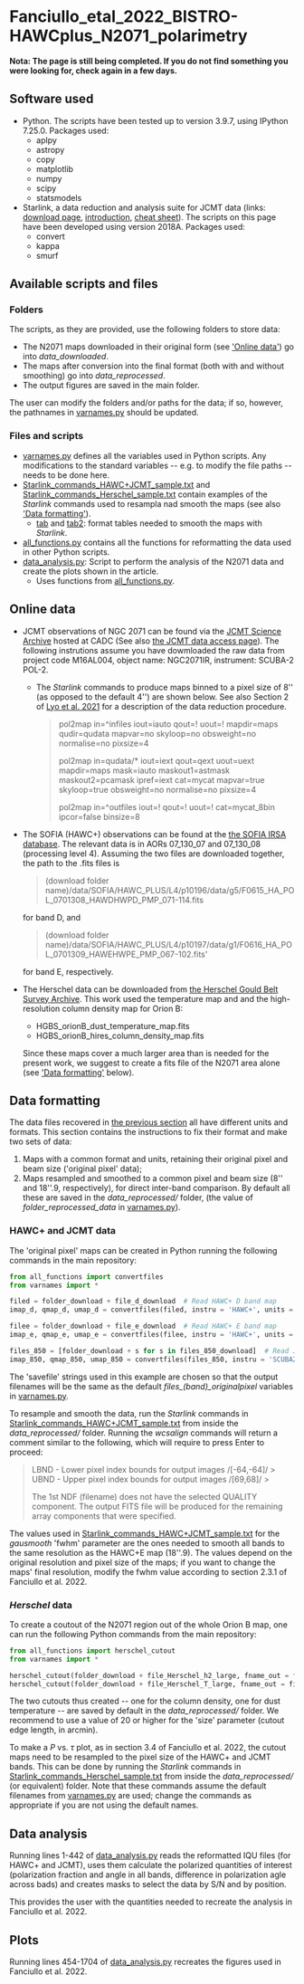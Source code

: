 # Fanciullo_etal_2022_BISTRO-HAWCplus_N2071_polarimetry

**Nota: The page is still being completed. If you do not find something you were looking for, check again in a few days.**

Software used
-------------

* Python. The scripts have been tested up to version 3.9.7, using IPython 7.25.0. Packages used:
  * aplpy
  * astropy
  * copy
  * matplotlib
  * numpy
  * scipy
  * statsmodels
* Starlink, a data reduction and analysis suite for JCMT data (links: [download page](http://starlink.eao.hawaii.edu/starlink), [introduction](https://www.eaobservatory.org/jcmt/observing/getting-started/#Starlink_analysis_and_reduction_software), [cheat sheet](https://www.eaobservatory.org//jcmt/wp-content/uploads/sites/2/2016/04/StarlinkBeginner.pdf)). The scripts on this page have been developed using version 2018A. Packages used:
  * convert
  * kappa
  * smurf


Available scripts and files
---------------------------

### Folders ###
The scripts, as they are provided, use the following folders to store data:
* The N2071 maps downloaded in their original form (see ['Online data'](#Online-data)) go into *data_downloaded*.
* The maps after conversion into the final format (both with and without smoothing) go into *data_reprocessed*.
* The output figures are saved in the main folder.

The user can modify the folders and/or paths for the data; if so, however, the pathnames in [varnames.py](varnames.py) should be updated.


### Files and scripts ###
* [varnames.py](varnames.py) defines all the variables used in Python scripts. Any modifications to the standard variables -- e.g. to modify the file paths -- needs to be done here.
* [Starlink_commands_HAWC+JCMT_sample.txt](Starlink_commands_HAWC+JCMT_sample.txt) and [Starlink_commands_Herschel_sample.txt](Starlink_commands_Herschel_sample.txt) contain examples of the *Starlink* commands used to resampla nad smooth the maps (see also ['Data formatting'](#Data-formatting)).
  * [tab](tab) and [tab2](tab2): format tables needed to smooth the maps with *Starlink*.
* [all_functions.py](all_functions.py) contains all the functions for reformatting the data used in other Python scripts.  
* [data_analysis.py](data_analysis.py): Script to perform the analysis of the N2071  data and create the plots shown in the article.
  * Uses functions from [all_functions.py](all_functions.py).


Online data
-----------

* JCMT observations of NGC 2071 can be found via the [JCMT Science Archive](https://www.cadc-ccda.hia-iha.nrc-cnrc.gc.ca/en/jcmt/) hosted at CADC (See also [the JCMT data access page](https://www.eaobservatory.org/jcmt/data-access/)). The following instrutions assume you have dowmloaded the raw data from project code M16AL004, object name: NGC2071IR, instrument: SCUBA-2 POL-2.
  * The *Starlink* commands to produce maps binned to a pixel size of 8'' (as opposed to the default 4'') are shown below. See also Section 2 of [Lyo et al. 2021](https://iopscience.iop.org/article/10.3847/1538-4357/ac0ce9) for a description of the data reduction procedure.
  
    > pol2map in=^infiles iout=iauto qout=! uout=! mapdir=maps qudir=qudata mapvar=no skyloop=no obsweight=no normalise=no pixsize=4
    >
    > pol2map in=qudata/\* iout=iext qout=qext uout=uext mapdir=maps mask=iauto maskout1=astmask maskout2=pcamask ipref=iext cat=mycat mapvar=true skyloop=true obsweight=no normalise=no pixsize=4
    >
    > pol2map in=^outfiles iout=! qout=! uout=! cat=mycat_8bin ipcor=false binsize=8
    
* The SOFIA (HAWC+) observations can be found at the [the SOFIA IRSA database](https://irsa.ipac.caltech.edu/applications/sofia/). The relevant data is in AORs 07_130_07 and 07_130_08 (processing level 4). Assuming the two files are downloaded together, the path to the .fits files is
  > (download folder name)/data/SOFIA/HAWC_PLUS/L4/p10196/data/g5/F0615_HA_POL_0701308_HAWDHWPD_PMP_071-114.fits
  
  for band D, and

  > (download folder name)/data/SOFIA/HAWC_PLUS/L4/p10197/data/g1/F0616_HA_POL_0701309_HAWEHWPE_PMP_067-102.fits'

  for band E, respectively. 
* The Herschel data can be downloaded from [the Herschel Gould Belt Survey Archive](http://gouldbelt-herschel.cea.fr/archives). This work used the temperature map and and the high-resolution column density map for Orion B:
   * HGBS_orionB_dust_temperature_map.fits
   * HGBS_orionB_hires_column_density_map.fits

   Since these maps cover a much larger area than is needed for the present work, we suggest to create a fits file of the N2071 area alone (see ['Data formatting'](#Data-formatting) below).


Data formatting
---------------

The data files recovered in [the previous section](#Online-data) all have different units and formats. This section contains the instructions to fix their format and make two sets of data:
1. Maps with a common format and units, retaining their original pixel and beam size ('original pixel' data);
2. Maps resampled and smoothed to a common pixel and beam size (8'' and 18''.9, respectively), for direct inter-band comparison.
By default all these are saved in the *data_reprocessed/* folder, (the value of *folder_reprocessed_data* in [varnames.py](varnames.py)).

### HAWC+ and JCMT data ###
The 'original pixel' maps can be created in Python running the following commands in the main repository:
~~~python
from all_functions import convertfiles
from varnames import *

filed = folder_download + file_d_download  # Read HAWC+ D band map
imap_d, qmap_d, umap_d = convertfiles(filed, instru = 'HAWC+', units = 'Jy/arcsec2', savefile = folder_reprocessed_data + 'N2071_HAWC+D')  # Convert and save

filee = folder_download + file_e_download  # Read HAWC+ E band map
imap_e, qmap_e, umap_e = convertfiles(filee, instru = 'HAWC+', units = 'Jy/arcsec2', savefile = folder_reprocessed_data + 'N2071_HAWC+E')

files_850 = [folder_download + s for s in files_850_download]  # Read JCMT 850 um map (3 separate files for I, Q and U)
imap_850, qmap_850, umap_850 = convertfiles(files_850, instru = 'SCUBA2', units = 'Jy/arcsec2', beam = 14.1, savefile = folder_reprocessed_data + 'N2071_JCMT-850-8as')
~~~
The 'savefile' strings used in this example are chosen so that the output filenames will be the same as the default *files_(band)_originalpixel* variables in [varnames.py](varnames.py).

To resample and smooth the data, run the *Starlink* commands in [Starlink_commands_HAWC+JCMT_sample.txt](Starlink_commands_HAWC+JCMT_sample.txt) from inside the *data_reprocessed/* folder. Running the *wcsalign* commands will return a comment similar to the following, which will require to press Enter to proceed:
  > LBND - Lower pixel index bounds for output images /[-64,-64]/ > 
  > UBND - Upper pixel index bounds for output images /[69,68]/ >
  >
  > The 1st NDF (filename) does not have the selected QUALITY component.
  > The output FITS file will be produced for the remaining array components that were specified.

The values used in [Starlink_commands_HAWC+JCMT_sample.txt](Starlink_commands_HAWC+JCMT_sample.txt) for the *gausmooth* 'fwhm' parameter are the ones needed to smooth all bands to the same resolution as the HAWC+E map (18''.9). The values depend on the original resolution and pixel size of the maps; if you want to change the maps' final resolution, modify the fwhm value according to section 2.3.1 of Fanciullo et al. 2022.


### *Herschel* data ###

To create a coutout of the N2071 region out of the whole Orion B map, one can run the following Python commands from the main repository:
~~~python
from all_functions import herschel_cutout
from varnames import *

herschel_cutout(folder_download + file_Herschel_h2_large, fname_out = file_Herschel_h2_cutout, size = 20.)
herschel_cutout(folder_download + file_Herschel_T_large, fname_out = file_Herschel_T_cutout, size = 20.)
~~~

The two cutouts thus created -- one for the column density, one for dust temperature -- are saved by default in the *data_reprocessed/* folder. We recommend to use a value of 20 or higher for the 'size' parameter (cutout edge length, in arcmin). 

To make a *P* vs. $\tau$ plot, as in section 3.4 of Fanciullo et al. 2022, the cutout maps need to be resampled to the pixel size of the HAWC+ and JCMT bands. This can be done by running the *Starlink* commands in [Starlink_commands_Herschel_sample.txt](Starlink_commands_Herschel_sample.txt) from inside the *data_reprocessed/* (or equivalent) folder. Note that these commands assume the default filenames from [varnames.py](varnames.py) are used; change the commands as appropriate if you are not using the default names.


Data analysis
-------------

Running lines 1-442 of [data_analysis.py](data_analysis.py) reads the reformatted IQU files (for HAWC+ and JCMT), uses them calculate the polarized quantities of interest (polarization fraction and angle in all bands, difference in polarization agle across bads) and creates masks to select the data by S/N and by position.

This provides the user with the quantities needed to recreate the analysis in Fanciullo et al. 2022.


Plots
-----

Running lines 454-1704 of [data_analysis.py](data_analysis.py) recreates the figures used in Fanciullo et al. 2022.


